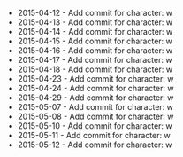 - 2015-04-12 - Add commit for character: w
- 2015-04-13 - Add commit for character: w
- 2015-04-14 - Add commit for character: w
- 2015-04-15 - Add commit for character: w
- 2015-04-16 - Add commit for character: w
- 2015-04-17 - Add commit for character: w
- 2015-04-18 - Add commit for character: w
- 2015-04-23 - Add commit for character: w
- 2015-04-24 - Add commit for character: w
- 2015-04-29 - Add commit for character: w
- 2015-05-07 - Add commit for character: w
- 2015-05-08 - Add commit for character: w
- 2015-05-10 - Add commit for character: w
- 2015-05-11 - Add commit for character: w
- 2015-05-12 - Add commit for character: w

